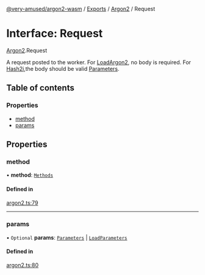 [@very-amused/argon2-wasm](../README.md) / [Exports](../modules.md) / [Argon2](../modules/Argon2.md) / Request

# Interface: Request

[Argon2](../modules/Argon2.md).Request

A request posted to the worker.
For [LoadArgon2](../enums/Argon2.Methods.md#loadargon2), no body is required.
For [Hash2i](../enums/Argon2.Methods.md#hash2i),the body should be valid [Parameters](Argon2.Parameters.md).

## Table of contents

### Properties

- [method](Argon2.Request.md#method)
- [params](Argon2.Request.md#params)

## Properties

### method

• **method**: [`Methods`](../enums/Argon2.Methods.md)

#### Defined in

[argon2.ts:79](https://github.com/very-amused/argon2-wasm/blob/3e8cc15/src/argon2.ts#L79)

___

### params

• `Optional` **params**: [`Parameters`](Argon2.Parameters.md) \| [`LoadParameters`](Argon2.LoadParameters.md)

#### Defined in

[argon2.ts:80](https://github.com/very-amused/argon2-wasm/blob/3e8cc15/src/argon2.ts#L80)
